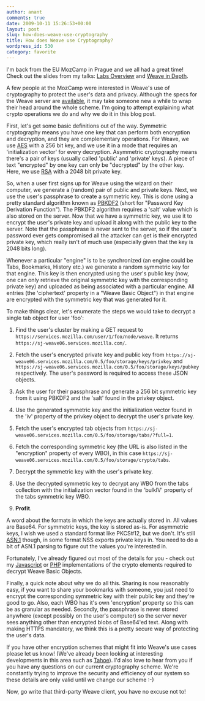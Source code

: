 ```yaml
---
author: anant
comments: true
date: 2009-10-11 15:26:53+00:00
layout: post
slug: how-does-weave-use-cryptography
title: How does Weave use Cryptography?
wordpress_id: 530
category: favorite
---
```


I'm back from the EU MozCamp in Prague and we all had a great time! Check out the slides from my talks: [Labs Overview](http://proness.kix.in/talks/mozcamp09-labs.pdf) and [Weave in Depth](http://proness.kix.in/talks/mozcamp09-weave.pdf).

A few people at the MozCamp were interested in Weave's use of cryptography to protect the user's data and privacy. Although the specs for the Weave server are [available](https://wiki.mozilla.org/Labs/Weave/0.5/API), it may take someone new a while to wrap their head around the whole scheme. I'm going to attempt explaining what crypto operations we do and why we do it in this blog post.

First, let's get some basic  definitions out of the way. Symmetric cryptography means you have one key that can perform both encryption and decryption, and they are complementary operations. For Weave, we use [AES](http://en.wikipedia.org/wiki/Advanced_Encryption_Standard) with a 256 bit key, and we use it in a mode that requires an 'initialization vector' for every decryption. Asymmetric cryptography means there's a pair of keys (usually called 'public' and 'private' keys). A piece of text "encrypted" by one key can only be "decrypted" by the other key. Here, we use [RSA](http://en.wikipedia.org/wiki/RSA) with a 2048 bit private key.

So, when a user first signs up for Weave using the wizard on their computer, we generate a (random) pair of public and private keys. Next, we use the user's passphrase to create a symmetric key. This is done using a pretty standard algorithm known as [PBKDF2](http://en.wikipedia.org/wiki/PBKDF2) (short for "Password Key Derivation Function"). The PBKDF2 algorithm requires a 'salt' value which is also stored on the server. Now that we have a symmetric key, we use it to encrypt the user's private key and upload it along with the public key to the server. Note that the passphrase is never sent to the server, so if the user's password ever gets compromised all the attacker can get is their encrypted private key, which really isn't of much use (especially given that the key is 2048 bits long).

Whenever a particular "engine" is to be synchronized (an engine could be Tabs, Bookmarks, History etc.) we generate a random symmetric key for that engine. This key is then encrypted using the user's public key (now, one can only retrieve the original symmetric key with the corresponding private key) and uploaded as being associated with a particular engine. All entries (the 'ciphertext' property in a "Weave Basic Object") in that engine are encrypted with the symmetric key that was generated for it.

To make things clear, let's enumerate the steps we would take to decrypt a single tab object for user 'foo':

1. Find the user's cluster by making a GET request to `https://services.mozilla.com/user/1/foo/node/weave`. It returns `https://sj-weave06.services.mozilla.com/`.

2. Fetch the user's encrypted private key and public key from `https://sj-weave06.services.mozilla.com/0.5/foo/storage/keys/privkey` and `https://sj-weave06.services.mozilla.com/0.5/foo/storage/keys/pubkey` respectively. The user's password is required to access these JSON objects.

3. Ask the user for their passphrase and generate a 256 bit symmetric key from it using PBKDF2 and the 'salt' found in the privkey object.

4. Use the generated symmetric key and the initialization vector found in the 'iv' property of the privkey object to decrypt the user's private key.

5. Fetch the user's encrypted tab objects from `https://sj-weave06.services.mozilla.com/0.5/foo/storage/tabs/?full=1`.

6. Fetch the corresponding symmetric key (the URL is also listed in the "encryption" property of every WBO), in this case `https://sj-weave06.services.mozilla.com/0.5/foo/storage/crypto/tabs`.

7. Decrypt the symmetric key with the user's private key.

8. Use the decrypted symmetric key to decrypt any WBO from the tabs collection with the initialization vector found in the 'bulkIV' property of the tabs symmetric key WBO.

9. **Profit**.

A word about the formats in which the keys are actually stored in. All values are Base64. For symmetric keys, the key is stored as-is. For asymmetric keys, I wish we used a standard format like PKCS#12, but we don't. It's still [ASN.1](http://en.wikipedia.org/wiki/ASN.1) though, in some format NSS exports private keys in. You need to do a bit of ASN.1 parsing to figure out the values you're interested in.

Fortunately, I've already figured out most of the details for you - check out my [Javascript](http://hg.mozilla.org/labs/weaveweb/file/tip/weave.js#l163) or [PHP](http://hg.mozilla.org/users/anarayanan_mozilla.com/weave-proxy/file/tip/crypto/) implementations of the crypto elements required to decrypt Weave Basic Objects.

Finally, a quick note about why we do all this. Sharing is now reasonably easy, if you want to share your bookmarks with someone, you just need to encrypt the corresponding symmetric key with their public key and they're good to go. Also, each WBO has it's own 'encryption' property so this can be as granular as needed. Secondly, the passphrase is never stored anywhere (except possibly on the user's computer) so the server never sees anything other than encrypted blobs of Base64'ed text. Along with making HTTPS mandatory, we think this is a pretty secure way of protecting the user's data.

If you have other encryption schemes that might fit into Weave's use cases please let us know! (We've already been looking at interesting developments in this area such as [Tahoe](http://allmydata.org/~warner/pycon-tahoe.html)). I'd also love to hear from you if you have any questions on our current cryptography scheme. We're constantly trying to improve the security and efficiency of our system so these details are only valid until we change our scheme :-)

Now, go write that third-party Weave client, you have no excuse not to!
